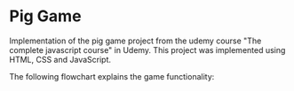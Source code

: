 # Pig Game

Implementation of the pig game project from the udemy course "The complete javascript course" in Udemy. This project was implemented using HTML, CSS and JavaScript.

The following flowchart explains the game functionality:

